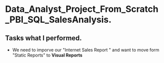 # Data_Analyst_Project_From_Scratch_PBI_SQL_SalesAnalysis.

## Tasks what I performed.
   * We need to imporve our "Internet Sales Report " and want to move form "Static Reports" to **Visual Reports**
